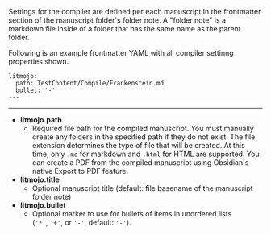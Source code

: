 Settings for the compiler are defined per each manuscript in the frontmatter section of the manuscript folder's folder note. A "folder note" is a markdown file inside of a folder that has the same name as the parent folder.

Following is an example frontmatter YAML with all compiler settinng properties shown.

```
litmojo:
  path: TestContent/Compile/Frankenstein.md
  bullet: '-'
---
```
---

- **litmojo.path**
	- Required file path for the compiled manuscript. You must manually create any folders in the specified path if they do not exist. The file extension determines the type of file that will be created. At this time, only `.md` for markdown and `.html` for HTML are supported. You can create a PDF from the compiled manuscript using Obsidian's native Export to PDF feature.
- **litmojo.title**
	- Optional manuscript title (default: file basename of the manuscript folder note)
- **litmojo.bullet**
	- Optional marker to use for bullets of items in unordered lists (`'*'`, `'+'`, or `'-'`, default: `'-'`).
